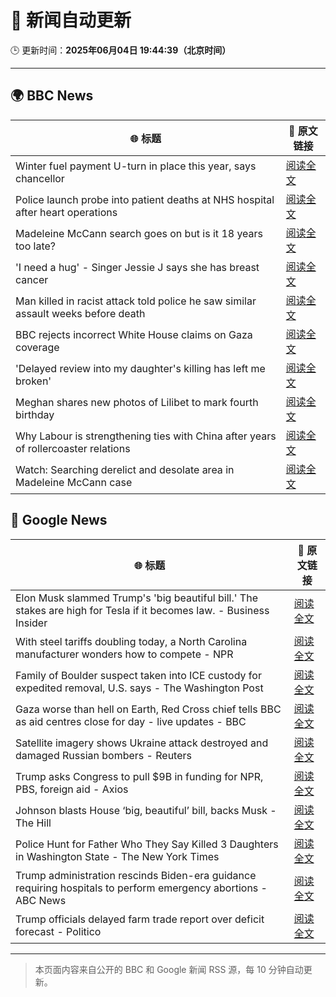 # 🧠 新闻自动更新

🕒 更新时间：**2025年06月04日 19:44:39（北京时间）**

---

## 🌍 BBC News

| 🌐 标题 | 🔗 原文链接 |
|--------|-------------|
| Winter fuel payment U-turn in place this year, says chancellor | [阅读全文](https://www.bbc.com/news/articles/czr8e5g5vp8o) |
| Police launch probe into patient deaths at NHS hospital after heart operations | [阅读全文](https://www.bbc.com/news/articles/cev404npy4po) |
| Madeleine McCann search goes on but is it 18 years too late? | [阅读全文](https://www.bbc.com/news/articles/c20qdwxq394o) |
| 'I need a hug' - Singer Jessie J says she has breast cancer | [阅读全文](https://www.bbc.com/news/articles/cwy3ve0rrlro) |
| Man killed in racist attack told police he saw similar assault weeks before death | [阅读全文](https://www.bbc.com/news/articles/cdxvz9p6635o) |
| BBC rejects incorrect White House claims on Gaza coverage | [阅读全文](https://www.bbc.com/news/articles/ce814ez7030o) |
| 'Delayed review into my daughter's killing has left me broken' | [阅读全文](https://www.bbc.com/news/articles/c3655wzzlgeo) |
| Meghan shares new photos of Lilibet to mark fourth birthday | [阅读全文](https://www.bbc.com/news/articles/cewd79ey270o) |
| Why Labour is strengthening ties with China after years of rollercoaster relations | [阅读全文](https://www.bbc.com/news/articles/c071jr159p0o) |
| Watch: Searching derelict and desolate area in Madeleine McCann case | [阅读全文](https://www.bbc.com/news/videos/cwywkv1gj7lo) |

## 📰 Google News

| 🌐 标题 | 🔗 原文链接 |
|--------|-------------|
| Elon Musk slammed Trump's 'big beautiful bill.' The stakes are high for Tesla if it becomes law. - Business Insider | [阅读全文](https://news.google.com/rss/articles/CBMilAFBVV95cUxQSFQ1Rkt3RGUzNHhXQnF0eThJOUhCbS1BT0dQMncteE9NZlB2RjlnbTV6TXRNZmd0eW9iRktIMXRnSGsxNTBPbTdkVnBEdzlsLVM3cVY5OUptSlJUaFJrME1Bbl9oY2RCUE1XZHNCaE51MDF4cWstSDQ2SGxuVUZYOXhiZEpFN0NpV1ZtZzhYSE15SzBr?oc=5) |
| With steel tariffs doubling today, a North Carolina manufacturer wonders how to compete - NPR | [阅读全文](https://news.google.com/rss/articles/CBMilAFBVV95cUxOYWpKWUFMV1JjS1BtWDNhQjNkZDI5em1IRmkwOUhwWDRjWHlOSjRZODB2aWZJVDlYT2FFWmpnc1BNX2V2VFVCUmY1OUlkNGFSRVlSTlRuRjJHcjZpa3hSQll0VHRRT0dPdUhJMm1HWGdGQnVRRXhSei1FLVhuRGFrSk5lWmYySHp5RXlYXzJmT2p3SlhJ?oc=5) |
| Family of Boulder suspect taken into ICE custody for expedited removal, U.S. says - The Washington Post | [阅读全文](https://news.google.com/rss/articles/CBMimwFBVV95cUxQRG13ZUlJUmo5eXV6WjY3T1VtempSYUNNVUl5b1E4V1pPVS1zZl9ON0JUbnFZN2FURFJ3THRqRk4zYnZYMGo3UkI4SlhFRDdsVTRaUVR3bXVoUjBTTU5hV1dQdEtqREVaSzB2ZEczdlJXOVhXS3hub0ZJRjdRcVJWa0NCVFNDeTZtSWh5WnlBVnlKa1hVOUxuejZIVQ?oc=5) |
| Gaza worse than hell on Earth, Red Cross chief tells BBC as aid centres close for day - live updates - BBC | [阅读全文](https://news.google.com/rss/articles/CBMiVEFVX3lxTE5Nc0NDRlJiMnV3YmFpT0FkNWF6dGlJOERGVjNYRHViWE5GQjMxblZMbHVOd2tldDlUYUZzaE11M3hxQ0pULWZFdjdNTGFvaHA5anpyeQ?oc=5) |
| Satellite imagery shows Ukraine attack destroyed and damaged Russian bombers - Reuters | [阅读全文](https://news.google.com/rss/articles/CBMi0AFBVV95cUxOREZENXJVYW9UTlJmcDhmYnlZOXZieTJialJfdDZUdDZrZWNJM0xJaENzN2s5LVFWNXhPSlZCcVJ2aE4tZ3RxZ0RIcHNuSkYyUFNOcUF3Q3owTGtCRU1BQ1FPR3VnLVQycVgyS0RYdmRBZ2c1V1VtUjZFbHdhMU9pblNzMS1sOWdRN1U0ZFo5dUlaNExrSjBiYTlCemhMd2ZpajIzNU1tYWIxUHZyNUJWczNxdXZ4V2d3RVA3Q1U3S21kOHdZdjYwOFdVaUh6QU12?oc=5) |
| Trump asks Congress to pull $9B in funding for NPR, PBS, foreign aid - Axios | [阅读全文](https://news.google.com/rss/articles/CBMiiwFBVV95cUxOZnhDajdtNW9lNV9xYi1CalRUWjRzcE5UenM4LUtGWmN2NXZkeGQyMEpSV2ppcGxFd29kYnluTmlYMFIyYndWOExQUXBLYkhfOFJTdTFnRVRSV3RWcXFSemdxZWVlb0lTVVQwMi02X3ZlYTVnNnFGMWNnQzdDN0tSQkVHUTZSTGFtRzln?oc=5) |
| Johnson blasts House ‘big, beautiful’ bill, backs Musk - The Hill | [阅读全文](https://news.google.com/rss/articles/CBMimwFBVV95cUxPZDA0NTMwd1oxTGEtTDVHV1AwVHEwTkw1dWY0SXBkSl8wbm96bkNTdDlmb25vdWpCOWVzMlA3aHNMak43YVZBZmhMTk1QcW1VVWNSWlFSUUZic0luTm1ZOXlHd1ZzRFpaVm1oemlmUWxyNkg5dG1feXNVVmFWZUVvUWs0OTBVQlQtVWNJQm1pZWVFX2ktVHV2RWdBZ9IBoAFBVV95cUxNMlBuTEdnbi1xaktPbUhBNzJ4Z1ZzTENaUTdJTkhkaEYxUnpIeDkwV2RXZXRfRnpaRDc3V0RnZXFmRXhDSzhPS0R1SGZfNmRfYVdjZTdQZ0JRRE1GWG1vZUlZMUV5N3RMT1hhSzdlRmRxY09mMTdkZGJjcmhsczVfMG90VHB5NTd6cmR0VGtEZFNRaXJIMVRMYTd3Qi1CajFZ?oc=5) |
| Police Hunt for Father Who They Say Killed 3 Daughters in Washington State - The New York Times | [阅读全文](https://news.google.com/rss/articles/CBMijwFBVV95cUxONjdzRUg2eHJZODBZZzBpa2NaaTJaYmZnNE1yUXZ5MzJIYVJiU0l4SlhiU1FlaDhoWVpVdTh0OHBkOWl6YU9VSHJ5a1RvZEtRYW80RF9ZU1BFVV9FUmZBMFRjYW9CY1BVNktZUVZodlFtbHY5LWdPTmQwSXhRQTBya3pvc1ZDY3BVdnZxUkVRYw?oc=5) |
| Trump administration rescinds Biden-era guidance requiring hospitals to perform emergency abortions - ABC News | [阅读全文](https://news.google.com/rss/articles/CBMiuAFBVV95cUxNSWc1X1hDVlM3bHlMaUVqWXdSN216NTJ0U1ZjX29YMjlOUjV6X3hCalhhb0lySWw2LVZWRWZqb2lzVHRDangxSnRKZW1OVnZmZnFUUDJBOGNCcmo0WFJGZkZiS080Y3hheFhBdFVZZnQ3Z3o0MGExUVcyQmtpN2V4WlR2UDdvai05cWFVXzYxNTZmdDBfQkZhNmc5VmhkdGdRNEZ0M1NHRnZpdk9vcEpLdFhFcnBKd09G0gG-AUFVX3lxTE42YWtyS0s5cmRIQU5FdGg0cWJZYW5YdUc4NmphYWdDalZabjgyNXdPdHA5ZFpqSnU4elhGbzNKYkhEd2hhdzlucWpBSExVVGxxTHN5MmkwV2FiWTFCeWtmU0RPMFFBSWVMc25zWUpKaUpfZU1QZVM2N01iTjVnQ01HTDFDWnVrTzZkX3FtdTZzNzN2VzliSkVLYThpQ1pBQ3VPdjl1YWdFNGM0ZlcyZ3Z6ZTBhbXNGeFc3WlFQd1E?oc=5) |
| Trump officials delayed farm trade report over deficit forecast - Politico | [阅读全文](https://news.google.com/rss/articles/CBMiowFBVV95cUxOM3ByemxfQWRLZWtkLUNQM3R4OGhraUMxdVZhbjFfVXdMSXJUOEFOaV9oUGlSTXJFcnVXMWwzN05tTzRJeGVWaTJuTFhGdzVqdGc0WXBPTlVXdFlodDVaSWtJM2JYdDkzWGxpTDNzQmNROHNkSDZXcURZMUk3YTZ4bTZ4dkJkcnlWbHM0QXNwUUJuLUNaV2Y0dU4tLUNUWkNqTVpv?oc=5) |

---
> 本页面内容来自公开的 BBC 和 Google 新闻 RSS 源，每 10 分钟自动更新。